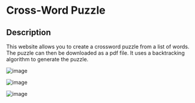 # Cross-Word Puzzle

## Description

This website allows you to create a crossword puzzle from a list of words. The puzzle can then be downloaded as a pdf file. It uses a backtracking algorithm to generate the puzzle.

![image](https://github.com/ManuelLerchner/CrossWordPuzzle/assets/54124311/e12fa33c-3279-455c-ba5d-79710b578524)

![image](https://github.com/ManuelLerchner/CrossWordPuzzle/assets/54124311/a1758f7c-d8c1-4620-b69f-ada243714460)

![image](https://github.com/ManuelLerchner/CrossWordPuzzle/assets/54124311/43f371cc-b92a-4875-bb91-23e4f73b833c)
